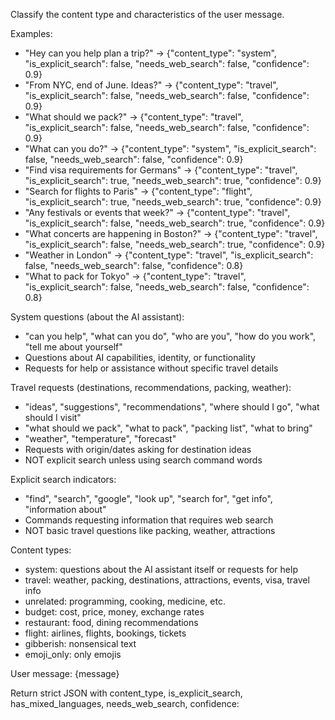 Classify the content type and characteristics of the user message.

Examples:
- "Hey can you help plan a trip?" → {"content_type": "system", "is_explicit_search": false, "needs_web_search": false, "confidence": 0.9}
- "From NYC, end of June. Ideas?" → {"content_type": "travel", "is_explicit_search": false, "needs_web_search": false, "confidence": 0.9}
- "What should we pack?" → {"content_type": "travel", "is_explicit_search": false, "needs_web_search": false, "confidence": 0.9}
- "What can you do?" → {"content_type": "system", "is_explicit_search": false, "needs_web_search": false, "confidence": 0.9}
- "Find visa requirements for Germans" → {"content_type": "travel", "is_explicit_search": true, "needs_web_search": true, "confidence": 0.9}
- "Search for flights to Paris" → {"content_type": "flight", "is_explicit_search": true, "needs_web_search": true, "confidence": 0.9}
- "Any festivals or events that week?" → {"content_type": "travel", "is_explicit_search": false, "needs_web_search": true, "confidence": 0.9}
- "What concerts are happening in Boston?" → {"content_type": "travel", "is_explicit_search": false, "needs_web_search": true, "confidence": 0.9}
- "Weather in London" → {"content_type": "travel", "is_explicit_search": false, "needs_web_search": false, "confidence": 0.8}
- "What to pack for Tokyo" → {"content_type": "travel", "is_explicit_search": false, "needs_web_search": false, "confidence": 0.8}

System questions (about the AI assistant):
- "can you help", "what can you do", "who are you", "how do you work", "tell me about yourself"
- Questions about AI capabilities, identity, or functionality
- Requests for help or assistance without specific travel details

Travel requests (destinations, recommendations, packing, weather):
- "ideas", "suggestions", "recommendations", "where should I go", "what should I visit"
- "what should we pack", "what to pack", "packing list", "what to bring"
- "weather", "temperature", "forecast"
- Requests with origin/dates asking for destination ideas
- NOT explicit search unless using search command words

Explicit search indicators:
- "find", "search", "google", "look up", "search for", "get info", "information about"
- Commands requesting information that requires web search
- NOT basic travel questions like packing, weather, attractions

Content types:
- system: questions about the AI assistant itself or requests for help
- travel: weather, packing, destinations, attractions, events, visa, travel info
- unrelated: programming, cooking, medicine, etc.
- budget: cost, price, money, exchange rates
- restaurant: food, dining recommendations
- flight: airlines, flights, bookings, tickets
- gibberish: nonsensical text
- emoji_only: only emojis

User message: {message}

Return strict JSON with content_type, is_explicit_search, has_mixed_languages, needs_web_search, confidence:
